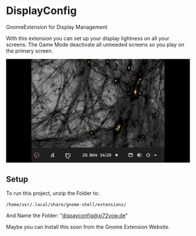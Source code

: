 # DisplayConfig
GnomeExtension for Display Management

With this extension you can set up your display lightness on all your screens. The Game Mode deactivate all unneeded screens so you play on the primary screen.

![](DisplayDimmDemo.gif)

## Setup
To run this project, unzip the Folder to:

    /home/usr/.local/share/gnome-shell/extensions/
    
And Name the Folder: "dispayconfig@xi72yow.de"

Maybe you can Install this soon from the Gnome Extension Website.
